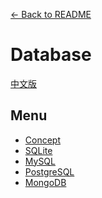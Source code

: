 [<- Back to README](https://github.com/tcernestw/blog/blob/master/README.md)

# Database
[中文版](https://github.com/tcernestw/blog/blob/master/article/db/db_index_ch.md)

## Menu
* [Concept]()
* [SQLite](https://github.com/tcernestw/blog/blob/master/article/db/sqlite/db_sqlite_index_en.md)
* [MySQL]()
* [PostgreSQL]()
* [MongoDB]()